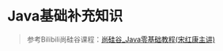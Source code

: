 # Java基础补充知识

> 参考Bilibili尚硅谷课程：[尚硅谷_Java零基础教程(宋红康主讲)](https://www.bilibili.com/video/BV1Kb411W75N?p=406)